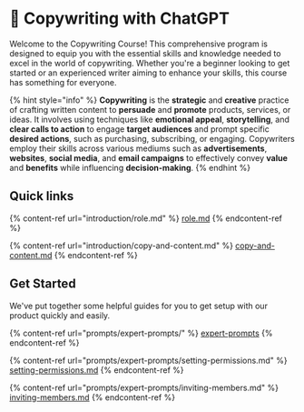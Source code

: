 # 👋 Copywriting with ChatGPT

Welcome to the Copywriting Course! This comprehensive program is designed to equip you with the essential skills and knowledge needed to excel in the world of copywriting. Whether you're a beginner looking to get started or an experienced writer aiming to enhance your skills, this course has something for everyone.

{% hint style="info" %}
**Copywriting** is the **strategic** and **creative** practice of crafting written content to **persuade** and **promote** products, services, or ideas. It involves using techniques like **emotional appeal**, **storytelling**, and **clear calls to action** to engage **target audiences** and prompt specific **desired actions**, such as purchasing, subscribing, or engaging. Copywriters employ their skills across various mediums such as **advertisements**, **websites**, **social media**, and **email campaigns** to effectively convey **value** and **benefits** while influencing **decision-making**.
{% endhint %}

## Quick links

{% content-ref url="introduction/role.md" %}
[role.md](introduction/role.md)
{% endcontent-ref %}

{% content-ref url="introduction/copy-and-content.md" %}
[copy-and-content.md](introduction/copy-and-content.md)
{% endcontent-ref %}

## Get Started

We've put together some helpful guides for you to get setup with our product quickly and easily.

{% content-ref url="prompts/expert-prompts/" %}
[expert-prompts](prompts/expert-prompts/)
{% endcontent-ref %}

{% content-ref url="prompts/expert-prompts/setting-permissions.md" %}
[setting-permissions.md](prompts/expert-prompts/setting-permissions.md)
{% endcontent-ref %}

{% content-ref url="prompts/expert-prompts/inviting-members.md" %}
[inviting-members.md](prompts/expert-prompts/inviting-members.md)
{% endcontent-ref %}
